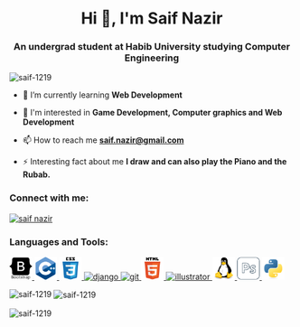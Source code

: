 <h1 align="center">Hi 👋, I'm Saif Nazir</h1>
<h3 align="center">An undergrad student at Habib University studying Computer Engineering</h3>

<p align="left"> <img src="https://komarev.com/ghpvc/?username=saif-1219&label=Profile%20views&color=0e75b6&style=flat" alt="saif-1219" /> </p>

- 🌱 I’m currently learning **Web Development**

- 📝 I'm interested in **Game Development, Computer graphics and Web Development**

- 📫 How to reach me **saif.nazir@gmail.com**

- ⚡ Interesting fact about me **I draw and can also play the Piano and the Rubab.**

<h3 align="left">Connect with me:</h3>
<p align="left">
<a href="www.linkedin.com/in/saif-nazir-673216264" target="blank"><img align="center" src="https://raw.githubusercontent.com/rahuldkjain/github-profile-readme-generator/master/src/images/icons/Social/linked-in-alt.svg" alt="saif nazir" height="30" width="40" /></a>
</p>

<h3 align="left">Languages and Tools:</h3>
<p align="left"> <a href="https://getbootstrap.com" target="_blank" rel="noreferrer"> <img src="https://raw.githubusercontent.com/devicons/devicon/master/icons/bootstrap/bootstrap-plain-wordmark.svg" alt="bootstrap" width="40" height="40"/> </a> <a href="https://www.w3schools.com/cpp/" target="_blank" rel="noreferrer"> <img src="https://raw.githubusercontent.com/devicons/devicon/master/icons/cplusplus/cplusplus-original.svg" alt="cplusplus" width="40" height="40"/> </a> <a href="https://www.w3schools.com/css/" target="_blank" rel="noreferrer"> <img src="https://raw.githubusercontent.com/devicons/devicon/master/icons/css3/css3-original-wordmark.svg" alt="css3" width="40" height="40"/> </a> <a href="https://www.djangoproject.com/" target="_blank" rel="noreferrer"> <img src="https://cdn.worldvectorlogo.com/logos/django.svg" alt="django" width="40" height="40"/> </a> <a href="https://git-scm.com/" target="_blank" rel="noreferrer"> <img src="https://www.vectorlogo.zone/logos/git-scm/git-scm-icon.svg" alt="git" width="40" height="40"/> </a> <a href="https://www.w3.org/html/" target="_blank" rel="noreferrer"> <img src="https://raw.githubusercontent.com/devicons/devicon/master/icons/html5/html5-original-wordmark.svg" alt="html5" width="40" height="40"/> </a> <a href="https://www.adobe.com/in/products/illustrator.html" target="_blank" rel="noreferrer"> <img src="https://www.vectorlogo.zone/logos/adobe_illustrator/adobe_illustrator-icon.svg" alt="illustrator" width="40" height="40"/> </a> <a href="https://www.linux.org/" target="_blank" rel="noreferrer"> <img src="https://raw.githubusercontent.com/devicons/devicon/master/icons/linux/linux-original.svg" alt="linux" width="40" height="40"/> </a> <a href="https://www.photoshop.com/en" target="_blank" rel="noreferrer"> <img src="https://raw.githubusercontent.com/devicons/devicon/master/icons/photoshop/photoshop-line.svg" alt="photoshop" width="40" height="40"/> </a> <a href="https://www.python.org" target="_blank" rel="noreferrer"> <img src="https://raw.githubusercontent.com/devicons/devicon/master/icons/python/python-original.svg" alt="python" width="40" height="40"/> </a> </p>

<p><img align="left" src="https://github-readme-stats.vercel.app/api/top-langs?username=saif-1219&show_icons=true&locale=en&layout=compact" alt="saif-1219" /></p>

<p>&nbsp;<img align="center" src="https://github-readme-stats.vercel.app/api?username=saif-1219&show_icons=true&locale=en" alt="saif-1219" /></p>

<p><img align="center" src="https://github-readme-streak-stats.herokuapp.com/?user=saif-1219&" alt="saif-1219" /></p>
